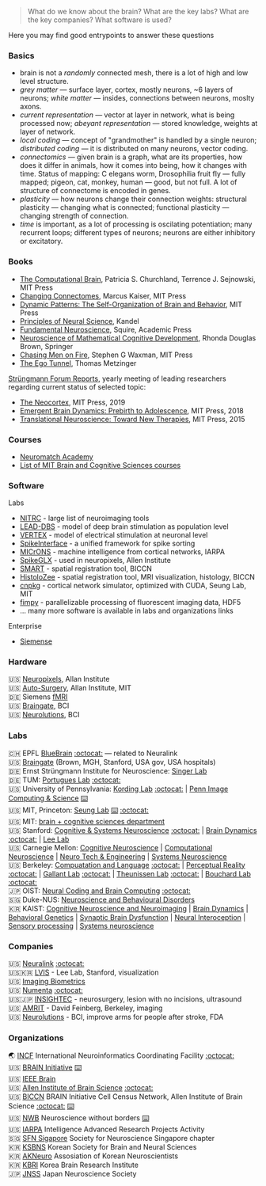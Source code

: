 > What do we know about the brain? What are the key labs? What are the key companies? What software is used?

Here you may find good entrypoints to answer these questions

### Basics

* brain is not a _randomly_ connected mesh, there is a lot of high and low level structure.
* _grey matter_ — surface layer, cortex, mostly neurons, ~6 layers of neurons; _white matter_ — insides, connections between neurons, moslty axons.
* _current representation_ — vector at layer in network, what is being processed now; _abeyant representation_ — stored knowledge, weights at layer of network.
* _local coding_ — concept of "grandmother" is handled by a single neuron; _distributed coding_ — it is distributed on many neurons, vector coding.
* _connectomics_ — given brain is a graph, what are its properties, how does it differ in animals, how it comes into being, how it changes with time. Status of mapping: C elegans worm, Drosophilia fruit fly — fully mapped; pigeon, cat, monkey, human — good, but not full. A lot of structure of connectome is encoded in genes.
* _plasticity_ — how neurons change their connection weights: structural plasticity — changing what is connected; functional plasticity — changing strength of connection.
* _time_ is important, as a lot of processing is oscilating potentiation; many recurrent loops; different types of neurons; neurons are either inhibitory or excitatory.

### Books

* [The Computational Brain](https://www.goodreads.com/book/show/32078490-the-computational-brain),  Patricia S. Churchland,
Terrence J. Sejnowski, MIT Press
* [Changing Connectomes](https://www.goodreads.com/book/show/51456624-changing-connectomes), Marcus Kaiser, MIT Press
* [Dynamic Patterns: The Self-Organization of Brain and Behavior](https://mitpress.mit.edu/books/dynamic-patterns), MIT Press
* [Principles of Neural Science](https://www.goodreads.com/book/show/826396.Principles_of_Neural_Science), Kandel
* [Fundamental Neuroscience](https://www.goodreads.com/book/show/13658691-fundamental-neuroscience), Squire, Academic Press
* [Neuroscience of Mathematical Cognitive Development](https://www.goodreads.com/book/show/38250564-neuroscience-of-mathematical-cognitive-development), Rhonda Douglas Brown, Springer
* [Chasing Men on Fire](https://www.goodreads.com/book/show/36722581-chasing-men-on-fire), Stephen G Waxman, MIT Press
* [The Ego Tunnel](https://www.goodreads.com/book/show/5895503-the-ego-tunnel), Thomas Metzinger

[Strüngmann Forum Reports](https://mitpress.mit.edu/books/series/strungmann-forum-reports), yearly meeting of leading researchers regarding current status of selected topic:

* [The Neocortex](https://mitpress.mit.edu/books/neocortex), MIT Press, 2019
* [Emergent Brain Dynamics: Prebirth to Adolescence](https://mitpress.mit.edu/books/emergent-brain-dynamics), MIT Press, 2018
* [Translational Neuroscience: Toward New Therapies](https://mitpress.mit.edu/books/translational-neuroscience), MIT Press, 2015

### Courses

* [Neuromatch Academy](https://github.com/NeuromatchAcademy)
* [List of MIT Brain and Cognitive Sciences courses](https://ocw.mit.edu/courses/brain-and-cognitive-sciences/)

### Software

Labs

* [NITRC](https://www.nitrc.org/projects) - large list of neuroimaging tools
* [LEAD-DBS](https://www.lead-dbs.org/) - model of deep brain stimulation as population level
* [VERTEX](http://vertexsimulator.org/) - model of electrical stimulation at neuronal level
* [SpikeInterface](https://github.com/SpikeInterface) - a unified framework for spike sorting
* [MICrONS](https://www.iarpa.gov/index.php/research-programs/microns) - machine intelligence from cortical networks, IARPA
* [SpikeGLX](http://billkarsh.github.io/SpikeGLX/) - used in neuropixels, Allen Institute
* [SMART](https://github.com/mjin1812/SMART) - spatial registration tool, BICCN
* [HistoloZee](http://picsl.upenn.edu/software/histolozee/) - spatial registration tool, MRI visualization, histology, BICCN
* [cnpkg](https://github.com/srinituraga/cnpkg) - cortical network simulator, optimized with CUDA, Seung Lab, MIT
* [fimpy](https://github.com/portugueslab/fimpy) - parallelizable processing of fluorescent imaging data, HDF5
* ... many more software is available in labs and organizations links

Enterprise

* [Siemense](https://www.siemens-healthineers.com/en-sg/magnetic-resonance-imaging/options-and-upgrades/clinical-applications)

### Hardware

🇺🇸 [Neuropixels](https://www.neuropixels.org/), Allan Institute  
🇺🇸 [Auto-Surgery](http://www.autosurgery.org/), Allan Institute, MIT  
🇩🇪 Siemens [fMRI](https://www.siemens-healthineers.com/en-sg/magnetic-resonance-imaging)  
🇺🇸 [Braingate](https://www.braingate.org), BCI   
🇺🇸 [Neurolutions](https://www.neurolutions.com), BCI  

### Labs

🇨🇭 EPFL [BlueBrain](https://www.epfl.ch/research/domains/bluebrain/) [:octocat:](https://github.com/BlueBrain) — related to Neuralink  
🇺🇸 [Braingate](https://www.braingate.org) (Brown, MGH, Stanford, USA gov, USA hospitals)  
🇩🇪 Ernst Strüngmann Institute for Neuroscience: [Singer Lab](https://www.esi-frankfurt.de/research/singer-lab/)  
🇩🇪 TUM: [Portugues Lab](http://www.portugueslab.com) [:octocat:](https://github.com/portugueslab)  
🇺🇸 University of Pennsylvania: [Kording Lab](www.kordinglab.com) [:octocat:](https://github.com/KordingLab) | [Penn Image Computing & Science](www.picsl.upenn.edu) [:keyboard:](http://picsl.upenn.edu/software/)  
🇺🇸 MIT, Princeton: [Seung Lab](https://seunglab.org/) [:keyboard:](https://seunglab.org/software/) [:octocat:](https://github.com/seung-lab)  
🇺🇸 MIT: [brain + cognitive sciences department](https://bcs.mit.edu/)  
🇺🇸 Stanford: [Cognitive & Systems Neuroscience](https://med.stanford.edu/scsnl/about1.html) [:octocat:](https://github.com/scsnl) | [Brain Dynamics](https://web.stanford.edu/group/bdl/) [:octocat:](https://github.com/braindynamicslab) | [Lee Lab](https://llab.stanford.edu/index.html)  
🇺🇸 Carnegie Mellon: [Cognitive Neuroscience](https://www.cmu.edu/ni/research/cognitive-neuroscience.html) | [Computational Neuroscience](https://www.cmu.edu/ni/research/computational-neuroscience.html) | [Neuro Tech & Engineering](https://www.cmu.edu/ni/research/neuro-tech-and-engineering.html) | [Systems Neuroscience](https://www.cmu.edu/ni/research/systems-neuroscience.html)  
🇺🇸 Berkeley: [Compuatation and Language](http://colala.berkeley.edu/) [:octocat:](https://github.com/piantado) | [Perceptual Reality](http://www.emilyacooper.org/index.html) [:octocat:](https://github.com/eacooper) | [Gallant Lab](https://www.gallantlab.org) [:octocat:](https://github.com/gallantlab) | [Theunissen Lab](http://theunissen.berkeley.edu) [:octocat:](https://github.com/theunissenlab) | [Bouchard Lab](https://bouchardlab.lbl.gov/) [:octocat:](https://github.com/BouchardLab)  
🇯🇵 OIST: [Neural Coding and Brain Computing](https://groups.oist.jp/ncbc) [:octocat:](https://github.com/oist-ncbc)  
🇸🇬 Duke-NUS: [Neuroscience and Behavioural Disorders](https://www.duke-nus.edu.sg/nbd)  
🇰🇷 KAIST: [Cognitive Neuroscience and Neuroimaging](http://ibrain.kaist.ac.kr/) | [Brain Dynamics](http://raphe.kaist.ac.kr/index.htm) | [Behavioral Genetics](https://sites.google.com/site/bglabkorea/) | [Synaptic Brain Dysfunction](http://molneuro.kaist.ac.kr/contents/) | [Neural Interoception](https://www.suhlab-neuralinteroception.kaist.ac.kr/) | [Sensory processing](https://sites.google.com/site/leelab2013/) | [Systems neuroscience](https://sites.google.com/site/systemsneurolaboratory/)  

### Companies

🇺🇸 [Neuralink](https://neuralink.com) [:octocat:](https://github.com/neuralinkcorp)  
🇺🇸🇰🇷 [LVIS](http://lviscorp.com/) - Lee Lab, Stanford, visualization  
🇺🇸 [Imaging Biometrics](https://www.imagingbiometrics.com)  
🇺🇸 [Numenta](https://numenta.com) [:octocat:](https://github.com/numenta)  
🇺🇸🇯🇵 [INSIGHTEC](https://www.insightec.com/) - neurosurgery, lesion with no incisions, ultrasound  
🇺🇸 [AMRIT](https://www.advancedmri.com) - David Feinberg, Berkeley, imaging  
🇺🇸 [Neurolutions](https://www.neurolutions.com) - BCI, improve arms for people after stroke, FDA

### Organizations

🌏 [INCF](http://www.incf.org) International Neuroinformatics Coordinating Facility [:octocat:](https://github.com/INCF)  
🇺🇸 [BRAIN Initiative](https://www.braininitiative.org/) [:keyboard:](https://www.braininitiative.org/toolmakers-resources/)  
🇺🇸 [IEEE Brain](https://brain.ieee.org/)  
🇺🇸 [Allen Institute of Brain Science](https://alleninstitute.org/what-we-do/brain-science/) [:octocat:](http://alleninstitute.github.io/)  
🇺🇸 [BICCN](https://biccn.org/) BRAIN Initiative Cell Census Network, Allen Institute of Brain Science [:octocat:](https://github.com/BICCN) [:keyboard:](https://biccn.org/tools)  
🇺🇸 [NWB](https://www.nwb.org/) Neuroscience without borders [:keyboard:](https://www.nwb.org/source-codes/)  
🇺🇸 [IARPA](https://www.iarpa.gov) Intelligence Advanced Research Projects Activity  
🇸🇬 [SFN Sigapore](https://www.sfn.sg/) Society for Neuroscience Singapore chapter  
🇰🇷 [KSBNS](https://www.ksbns.org/Default.asp) Korean Society for Brain and Neural Sciences  
🇰🇷 [AKNeuro](https://akneuro.org/) Assosiation of Korean Neuroscientists  
🇰🇷 [KBRI](https://www.kbri.re.kr/new/pages_eng/main/) Korea Brain Research Institute  
🇯🇵 [JNSS](https://www.jnss.org/en/) Japan Neuroscience Society  
